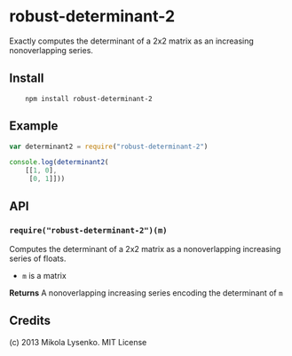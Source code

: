 robust-determinant-2
====================
Exactly computes the determinant of a 2x2 matrix as an increasing nonoverlapping series.

## Install

		npm install robust-determinant-2


## Example

```javascript
var determinant2 = require("robust-determinant-2")

console.log(determinant2(
	[[1, 0],
	 [0, 1]]))
```

## API

### `require("robust-determinant-2")(m)`
Computes the determinant of a 2x2 matrix as a nonoverlapping increasing series of floats.

* `m` is a matrix

**Returns** A nonoverlapping increasing series encoding the determinant of `m`

## Credits
(c) 2013 Mikola Lysenko. MIT License